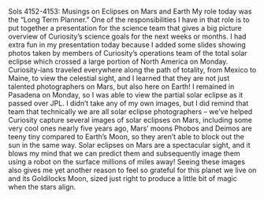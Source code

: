 Sols 4152-4153: Musings on Eclipses on Mars and Earth 
 My role today was the “Long Term Planner.” One of the responsibilities I have in that role is to put together a presentation for the science team that gives a big picture overview of Curiosity’s science goals for the next weeks or months. I had extra fun in my presentation today because I added some slides showing photos taken by members of Curiosity’s operations team of the total solar eclipse which crossed a large portion of North America on Monday. Curiosity-ians traveled everywhere along the path of totality, from Mexico to Maine, to view the celestial sight, and I learned that they are not just talented photographers on Mars, but also here on Earth! I remained in Pasadena on Monday, so I was able to view the partial solar eclipse as it passed over JPL. I didn’t take any of my own images, but I did remind that team that technically we are all solar eclipse photographers – we’ve helped Curiosity capture several images of solar eclipses on Mars, including some very cool ones nearly five years ago, Mars’ moons Phobos and Deimos are teeny tiny compared to Earth’s Moon, so they aren’t able to block out the sun in the same way. Solar eclipses on Mars are a spectacular sight, and it blows my mind that we can predict them and subsequently image them using a robot on the surface millions of miles away! Seeing these images also gives me yet another reason to feel so grateful for this planet we live on and its Goldilocks Moon, sized just right to produce a little bit of magic when the stars align.